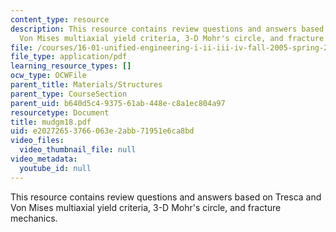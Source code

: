 ```yaml
---
content_type: resource
description: This resource contains review questions and answers based on Tresca and
  Von Mises multiaxial yield criteria, 3-D Mohr's circle, and fracture mechanics.
file: /courses/16-01-unified-engineering-i-ii-iii-iv-fall-2005-spring-2006/e20272653766063e2abb71951e6ca8bd_mudgm18.pdf
file_type: application/pdf
learning_resource_types: []
ocw_type: OCWFile
parent_title: Materials/Structures
parent_type: CourseSection
parent_uid: b640d5c4-9375-61ab-448e-c8a1ec804a97
resourcetype: Document
title: mudgm18.pdf
uid: e2027265-3766-063e-2abb-71951e6ca8bd
video_files:
  video_thumbnail_file: null
video_metadata:
  youtube_id: null
---
```

This resource contains review questions and answers based on Tresca and Von Mises multiaxial yield criteria, 3-D Mohr's circle, and fracture mechanics.